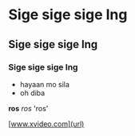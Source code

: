 # Sige sige sige lng
## Sige sige sige lng
### Sige sige sige lng

- hayaan mo sila
- oh diba

**ros** 
_ros_ 
'ros' 

[www.xvideo.com](url)
